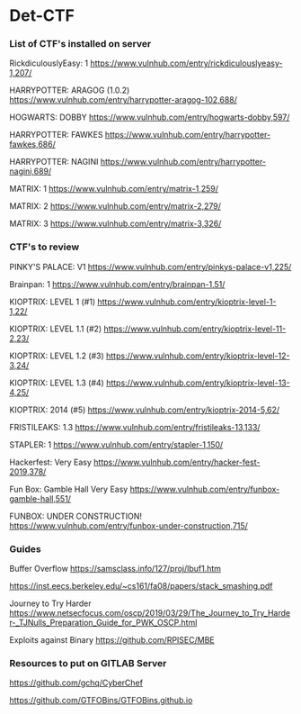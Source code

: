 # Det-CTF

### List of CTF's installed on server

RickdiculouslyEasy: 1 
https://www.vulnhub.com/entry/rickdiculouslyeasy-1,207/

HARRYPOTTER: ARAGOG (1.0.2)
https://www.vulnhub.com/entry/harrypotter-aragog-102,688/

HOGWARTS: DOBBY
https://www.vulnhub.com/entry/hogwarts-dobby,597/

HARRYPOTTER: FAWKES
https://www.vulnhub.com/entry/harrypotter-fawkes,686/

HARRYPOTTER: NAGINI
https://www.vulnhub.com/entry/harrypotter-nagini,689/

MATRIX: 1
https://www.vulnhub.com/entry/matrix-1,259/

MATRIX: 2
https://www.vulnhub.com/entry/matrix-2,279/

MATRIX: 3
https://www.vulnhub.com/entry/matrix-3,326/

### CTF's to review

PINKY'S PALACE: V1
https://www.vulnhub.com/entry/pinkys-palace-v1,225/

Brainpan: 1
https://www.vulnhub.com/entry/brainpan-1,51/

KIOPTRIX: LEVEL 1 (#1)
https://www.vulnhub.com/entry/kioptrix-level-1-1,22/

KIOPTRIX: LEVEL 1.1 (#2)
https://www.vulnhub.com/entry/kioptrix-level-11-2,23/

KIOPTRIX: LEVEL 1.2 (#3)
https://www.vulnhub.com/entry/kioptrix-level-12-3,24/

KIOPTRIX: LEVEL 1.3 (#4)
https://www.vulnhub.com/entry/kioptrix-level-13-4,25/

KIOPTRIX: 2014 (#5)
https://www.vulnhub.com/entry/kioptrix-2014-5,62/

FRISTILEAKS: 1.3
https://www.vulnhub.com/entry/fristileaks-13,133/

STAPLER: 1
https://www.vulnhub.com/entry/stapler-1,150/

Hackerfest: Very Easy
https://www.vulnhub.com/entry/hacker-fest-2019,378/

Fun Box: Gamble Hall Very Easy
https://www.vulnhub.com/entry/funbox-gamble-hall,551/

FUNBOX: UNDER CONSTRUCTION!
https://www.vulnhub.com/entry/funbox-under-construction,715/





### Guides

Buffer Overflow
https://samsclass.info/127/proj/lbuf1.htm

https://inst.eecs.berkeley.edu/~cs161/fa08/papers/stack_smashing.pdf

Journey to Try Harder
https://www.netsecfocus.com/oscp/2019/03/29/The_Journey_to_Try_Harder-_TJNulls_Preparation_Guide_for_PWK_OSCP.html

Exploits against Binary
https://github.com/RPISEC/MBE

### Resources to put on GITLAB Server

https://github.com/gchq/CyberChef

https://github.com/GTFOBins/GTFOBins.github.io

